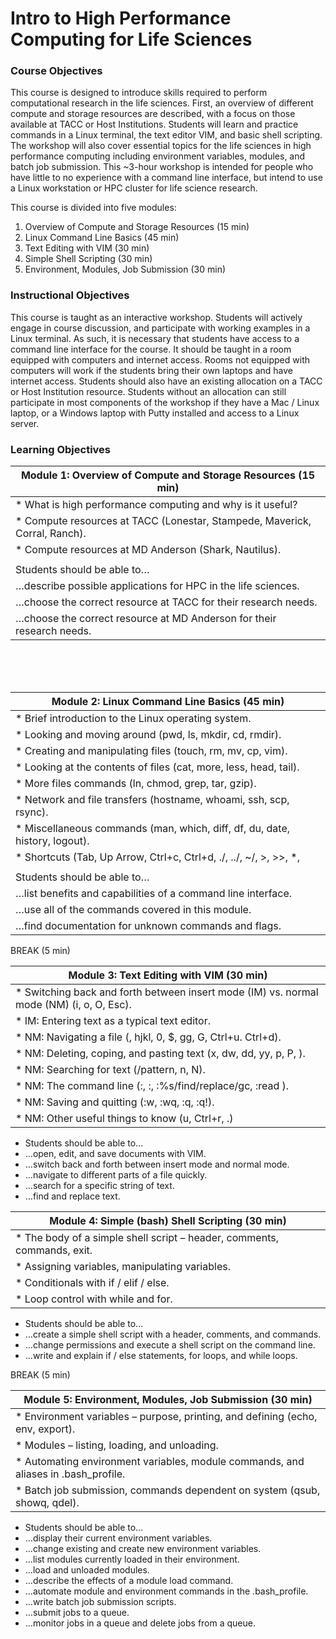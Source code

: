 # Intro to High Performance Computing for Life Sciences

### Course Objectives 

This course is designed to introduce skills required to perform computational research in the life sciences. First, an overview of different compute and storage resources are described, with a focus on those available at TACC or Host Institutions. Students will learn and practice commands in a Linux terminal, the text editor VIM, and basic shell scripting. The workshop will also cover essential topics for the life sciences in high performance computing including environment variables, modules, and batch job submission. This ~3-hour workshop is intended for people who have little to no experience with a command line interface, but intend to use a Linux workstation or HPC cluster for life science research.

This course is divided into five modules:

 1. Overview of Compute and Storage Resources (15 min)
 2. Linux Command Line Basics (45 min)
 3. Text Editing with VIM (30 min)
 4. Simple Shell Scripting (30 min)
 5. Environment, Modules, Job Submission (30 min)


### Instructional Objectives

This course is taught as an interactive workshop. Students will actively engage in course discussion, and participate with working examples in a Linux terminal. As such, it is necessary that students have access to a command line interface for the course. It should be taught in a room equipped with computers and internet access. Rooms not equipped with computers will work if the students bring their own laptops and have internet access. Students should also have an existing allocation on a TACC or Host Institution resource. Students without an allocation can still participate in most components of the workshop if they have a Mac / Linux laptop, or a Windows laptop with Putty installed and access to a Linux server.


### Learning Objectives

| Module 1: Overview of Compute and Storage Resources (15 min) |
| --- |
| * What is high performance computing and why is it useful? |
| * Compute resources at TACC (Lonestar, Stampede, Maverick, Corral, Ranch). |
| * Compute resources at MD Anderson (Shark, Nautilus). |
|  |
| Students should be able to… |
| …describe possible applications for HPC in the life sciences. |
| …choose the correct resource at TACC for their research needs. |
| …choose the correct resource at MD Anderson for their research needs. |





<br><br><br>


| Module 2: Linux Command Line Basics (45 min) |
| --- |
|  * Brief introduction to the Linux operating system. |
|  * Looking and moving around (pwd, ls, mkdir, cd, rmdir). |
|  * Creating and manipulating files (touch, rm, mv, cp, vim). |
|  * Looking at the contents of files (cat, more, less, head, tail). |
|  * More files commands (ln, chmod, grep, tar, gzip). |
|  *	Network and file transfers (hostname, whoami, ssh, scp, rsync). |
|  *	Miscellaneous commands (man, which, diff, df, du, date, history, logout). |
|  *	Shortcuts (Tab, Up Arrow, Ctrl+c, Ctrl+d, ./, ../, ~/, >, >>, *, |, &, \) |
|  |
|	Students should be able to… |
| …list benefits and capabilities of a command line interface. |
| …use all of the commands covered in this module. |
| …find documentation for unknown commands and flags. |


BREAK (5 min)

| Module 3: Text Editing with VIM (30 min) |
| --- |
| *	Switching back and forth between insert mode (IM) vs. normal mode (NM) (i, o, O, Esc). |
| *	IM: Entering text as a typical text editor. |
| *	NM: Navigating a file (<arrow keys>, hjkl, 0, $, gg, G, Ctrl+u. Ctrl+d). |
| *	NM: Deleting, coping, and pasting text (x, dw, dd, yy, p, P, <number><command>). |
| *	NM: Searching for text (/pattern, n, N). |
| *	NM: The command line (:, :<line number>, :%s/find/replace/gc, :read <file>). |
| *	NM: Saving and quitting (:w, :wq, :q, :q!). |
| *	NM: Other useful things to know (u, Ctrl+r, .) |

*	Students should be able to…
  *	…open, edit, and save documents with VIM.
  *	…switch back and forth between insert mode and normal mode.
  *	…navigate to different parts of a file quickly.
  *	…search for a specific string of text.
  *	…find and replace text.


| Module 4: Simple (bash) Shell Scripting (30 min) |
| --- |
| *	The body of a simple shell script – header, comments, commands, exit. |
| *	Assigning variables, manipulating variables. |
| *	Conditionals with if / elif / else. |
| *	Loop control with while and for. |

*	Students should be able to…
  *	…create a simple shell script with a header, comments, and commands.
  *	…change permissions and execute a shell script on the command line.
  *	…write and explain if / else statements, for loops, and while loops.

BREAK (5 min)

| Module 5: Environment, Modules, Job Submission (30 min) |
| --- |
| *	Environment variables – purpose, printing, and defining (echo, env, export). |
| *	Modules – listing, loading, and unloading. |
| *	Automating environment variables, module commands, and aliases in .bash_profile. |
| *	Batch job submission, commands dependent on system (qsub, showq, qdel). |



*	Students should be able to…
  *	…display their current environment variables.
  *	…change existing and create new environment variables.
  *	…list modules currently loaded in their environment.
  *	…load and unloaded modules.
  *	…describe the effects of a module load command.
  *	…automate module and environment commands in the .bash_profile.
  *	…write batch job submission scripts.
  *	…submit jobs to a queue.
  *	…monitor jobs in a queue and delete jobs from a queue.







